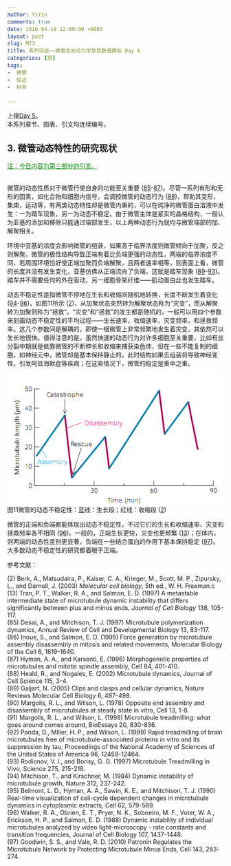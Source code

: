 ```yaml
---
author: YiYin
comments: true
date: 2016-04-18 12:00:00 +0800
layout: post
slug: MT3
title: 系列综述——微管生长动力学及其数值模拟 Day 6
categories: [思]
tags:
-  微管
-  综述
-  科学

---
```


上接[Day 5](http://whyhow.github.io/2016/04/16/mt2-2-2.html)。<br/>
本系列章节、图表、引文均连续编号。

## 3. 微管动态特性的研究现状

<div style="color:#008000"><ins>注：今日内容为第三部分的引言。</ins></div><br/>

微管的动态性质对于微管行使自身的功能至关重要 (<a href="#r85">85</a>-<a href="#r87">87</a>)。尽管一系列有形和无形的因素，如化合物和细胞内信号，会调控微管的动态行为 (<a href="#r88">88</a>)，帮助其变形，集束，运动等，有两类动态特性却是微管内秉的，可以在纯净的微管蛋白溶液中发生：一为踏车现象，另一为动态不稳定。由于微管主体是紧实的晶格结构，一般认为亚基的添加和移除只能通过端部发生，以上两种动态行为就均与微管端部的加、解聚相关。

环境中亚基的浓度会影响微管的组装，如果高于临界浓度则微管倾向于加聚，反之则解聚。微管的极性结构导致正端有着比负端更强的动态性，两端的临界浓度不同，若周围环境恰好使正端加聚而负端解聚，且两者速率相等，则表面上看，微管的长度并没有发生变化，亚基仿佛从正端流向了负端，这就是踏车现象 (<a href="#r89">89</a>-<a href="#r93">93</a>)。踏车并不需要任何的外在驱动，另一细胞骨架纤维——肌动蛋白丝也发生踏车。

动态不稳定性是指微管不停地在生长和收缩间随机地转换，长度不断发生着变化 (<a href="#r94">94</a>-<a href="#r96">96</a>)，如图11所示 (<a href="#r2">2</a>)，从加聚状态突然转为解聚状态称为“灾变”，而从解聚转为加聚则称为“拯救”。“灾变”和“拯救”的发生都是随机的，一般可以用四个参数来刻画动态不稳定性的平均过程——生长速率，收缩速率，灾变频率，和拯救频率。这几个参数间是解耦的，即使一根微管上非常频繁地发生着灾变，其依然可以生长地很快。值得注意的是，虽然快速的动态行为对许多细胞至关重要，比如有丝分裂中期就是依靠微管的不断伸长和收缩来捕获染色体，但在一些不能复制的细胞，如神经元中，微管却是基本保持静止的，此时结构如果去组装将导致神经变性，引发阿兹海默症等疾病；在这些情况下，微管的稳定是重中之重。

<div class="figure"><img src="/public/images/microtubule/image096.png" align="middle"><div class="caption"><span class="fignum">图11</span>微管的动态不稳定性：蓝线：生长段；红线：收缩段 (<a href="#r2">2</a>)</div></div>

微管的正端和负端都能体现出动态不稳定性，不过它们的生长和收缩速率、灾变和拯救频率各不相同 (<a href="#r96">96</a>)。一般的，正端生长更快，灾变也更频繁 (<a href="#r13">13</a>)；在体内，则两端的动态性差别更显著，负端在一些结合蛋白的作用下基本保持稳定 (<a href="#r97">97</a>)。大多数动态不稳定性的研究都着眼于正端。


参考文献：

<a name="r2"></a>(2) Berk, A., Matsudaira, P., Kaiser, C. A., Krieger, M., Scott, M. P., Zipursky, L., and Darnell, J. (2003) *Molecular cell biology*, 5th ed., W. H. Freeman.c<br/>
<a name="r13"></a>(13) Tran, P. T., Walker, R. A., and Salmon, E. D. (1997) A metastable intermediate state of microtubule dynamic instability that differs significantly between plus and minus ends, *Journal of Cell Biology* 138, 105-117.<br/>
<a name="r85"></a>(85) Desai, A., and Mitchison, T. J. (1997) Microtubule polymerization dynamics, Annual Review of Cell and Developmental Biology 13, 83-117.<br/>
<a name="r86"></a>(86) Inoue, S., and Salmon, E. D. (1995) Force generation by microtubule assembly disassembly in mitosis and related movements, Molecular Biology of the Cell 6, 1619-1640.<br/>
<a name="r87"></a>(87) Hyman, A. A., and Karsenti, E. (1996) Morphogenetic properties of microtubules and mitotic spindle assembly, Cell 84, 401-410.<br/>
<a name="r88"></a>(88) Heald, R., and Nogales, E. (2002) Microtubule dynamics, Journal of Cell Science 115, 3-4.<br/>
<a name="r89"></a>(89) Galjart, N. (2005) Clips and clasps and cellular dynamics, Nature Reviews Molecular Cell Biology 6, 487-498.<br/>
<a name="r90"></a>(90) Margolis, R. L., and Wilson, L. (1978) Opposite end assembly and disassembly of microtubules at steady state in vitro, Cell 13, 1-8.<br/>
<a name="r91"></a>(91) Margolis, R. L., and Wilson, L. (1998) Microtubule treadmilling: what goes around comes around, BioEssays 20, 830-836.<br/>
<a name="r92"></a>(92) Panda, D., Miller, H. P., and Wilson, L. (1999) Rapid treadmilling of brain microtubules free of microtubule-associated proteins in vitro and its suppression by tau, Proceedings of the National Academy of Sciences of the United States of America 96, 12459-12464.<br/>
<a name="r93"></a>(93) Rodionov, V. I., and Borisy, G. G. (1997) Microtubule Treadmilling in Vivo, Science 275, 215-218.<br/>
<a name="r94"></a>(94) Mitchison, T., and Kirschner, M. (1984) Dynamic instability of microtubule growth, Nature 312, 237-242.<br/>
<a name="r95"></a>(95) Belmont, L. D., Hyman, A. A., Sawin, K. E., and Mitchison, T. J. (1990) Real-time visualization of cell-cycle dependent changes in microtubule dynamics in cytoplasmic extracts, Cell 62, 579-589.<br/>
<a name="r96"></a>(96) Walker, R. A., Obrien, E. T., Pryer, N. K., Soboeiro, M. F., Voter, W. A., Erickson, H. P., and Salmon, E. D. (1988) Dynamic instability of individual microtubules analyzed by video light-microscopy - rate constants and transition frequencies, Journal of Cell Biology 107, 1437-1448.<br/>
<a name="r97"></a>(97) Goodwin, S. S., and Vale, R. D. (2010) Patronin Regulates the Microtubule Network by Protecting Microtubule Minus Ends, Cell 143, 263-274.<br/>


